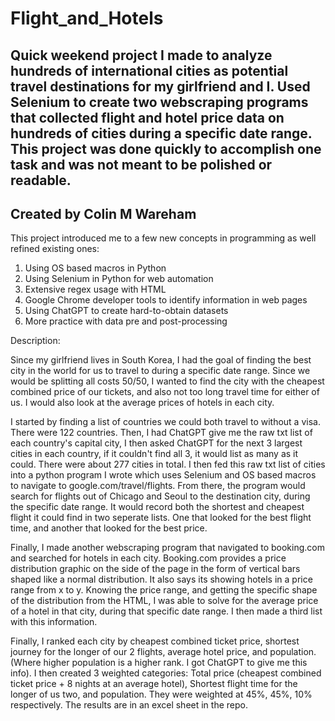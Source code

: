 # Flight_and_Hotels
**Quick weekend project I made to analyze hundreds of international cities as potential travel destinations for my girlfriend and I. Used Selenium to create two webscraping programs that collected flight and hotel price data on hundreds of cities during a specific date range. This project was done quickly to accomplish one task and was not meant to be polished or readable.**
---------------------------------------------------
**Created by Colin M Wareham**
---------------------------------------------------
This project introduced me to a few new concepts in programming as well refined existing ones:
1. Using OS based macros in Python
2. Using Selenium in Python for web automation
3. Extensive regex usage with HTML
4. Google Chrome developer tools to identify information in web pages
5. Using ChatGPT to create hard-to-obtain datasets
6. More practice with data pre and post-processing


Description:

Since my girlfriend lives in South Korea, I had the goal of finding the best city in the world for us to travel to during a specific date range. Since we would be splitting all costs 50/50, I wanted to find the city with the cheapest combined price of our tickets, and also not too long travel time for either of us. I would also look at the average prices of hotels in each city.

I started by finding a list of countries we could both travel to without a visa. There were 122 countries. Then, I had ChatGPT give me the raw txt list of each country's capital city, I then asked ChatGPT for the next 3 largest cities in each country, if it couldn't find all 3, it would list as many as it could. There were about 277 cities in total. I then fed this raw txt list of cities into a python program I wrote which uses Selenium and OS based macros to navigate to google.com/travel/flights. From there, the program would search for flights out of Chicago and Seoul to the destination city, during the specific date range. It would record both the shortest and cheapest flight it could find in two seperate lists. One that looked for the best flight time, and another that looked for the best price.

Finally, I made another webscraping program that navigated to booking.com and searched for hotels in each city. Booking.com provides a price distribution graphic on the side of the page in the form of vertical bars shaped like a normal distribution. It also says its showing hotels in a price range from x to y. Knowing the price range, and getting the specific shape of the distribution from the HTML, I was able to solve for the average price of a hotel in that city, during that specific date range. I then made a third list with this information.

Finally, I ranked each city by cheapest combined ticket price, shortest journey for the longer of our 2 flights, average hotel price, and population. (Where higher population is a higher rank. I got ChatGPT to give me this info). I then created 3 weighted categories: Total price (cheapest combined ticket price + 8 nights at an average hotel), Shortest flight time for the longer of us two, and population. They were weighted at 45%, 45%, 10% respectively. The results are in an excel sheet in the repo.

